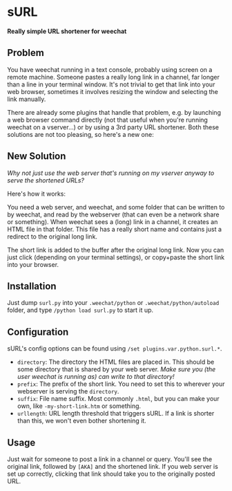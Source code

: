 sURL
====

**Really simple URL shortener for weechat**


Problem
-------

You have weechat running in a text console, probably using screen on a remote machine.
Someone pastes a really long link in a channel, far longer than a line in your terminal window.
It's not trivial to get that link into your web browser, sometimes it involves resizing the window and selecting the link manually.

There are already some plugins that handle that problem, e.g. by launching a web browser command directly (not that useful when you're running weechat on a vserver...) or by using a 3rd party URL shortener.
Both these solutions are not too pleasing, so here's a new one:


New Solution
------------

*Why not just use the web server that's running on my vserver anyway to serve the shortened URLs?*

Here's how it works:

You need a web server, and weechat, and some folder that can be written to by weechat, and read by the webserver (that can even be a network share or something).
When weechat sees a (long) link in a channel, it creates an HTML file in that folder.
This file has a really short name and contains just a redirect to the original long link.

The short link is added to the buffer after the original long link.
Now you can just click (depending on your terminal settings), or copy+paste the short link into your browser.


Installation
------------

Just dump `surl.py` into your `.weechat/python` or `.weechat/python/autoload` folder, and type `/python load surl.py` to start it up.


Configuration
-------------

sURL's config options can be found using `/set plugins.var.python.surl.*`.

* `directory`: The directory the HTML files are placed in. This should be some directory that is shared by your web server. *Make sure you (the user weechat is running as) can write to that directory!*
* `prefix`: The prefix of the short link. You need to set this to wherever your webserver is serving the `directory`.
* `suffix`: File name suffix. Most commonly `.html`, but you can make your own, like `-my-short-link.htm` or something.
* `urllength`: URL length threshold that triggers sURL. If a link is shorter than this, we won't even bother shortening it.


Usage
-----

Just wait for someone to post a link in a channel or query.
You'll see the original link, followed by `[AKA]` and the shortened link.
If you web server is set up correctly, clicking that link should take you to the originally posted URL.
